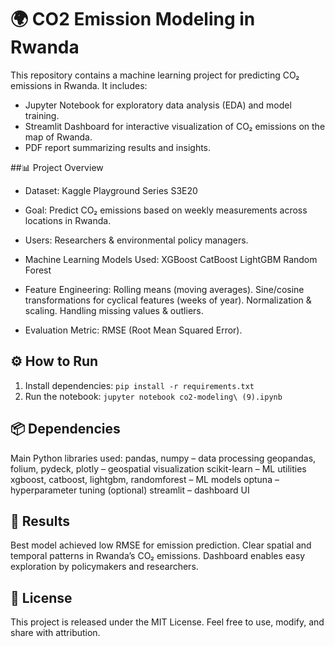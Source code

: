 # 🌍 CO2 Emission Modeling in Rwanda
This repository contains a machine learning project for predicting CO₂ emissions in Rwanda. It includes:
- Jupyter Notebook for exploratory data analysis (EDA) and model training.
- Streamlit Dashboard for interactive visualization of CO₂ emissions on the map of Rwanda.
- PDF report summarizing results and insights.

##📊 Project Overview
- Dataset: Kaggle Playground Series S3E20
- Goal: Predict CO₂ emissions based on weekly measurements across locations in Rwanda.

- Users: Researchers & environmental policy managers.

- Machine Learning Models Used:
XGBoost
CatBoost
LightGBM
Random Forest
- Feature Engineering:
Rolling means (moving averages).
Sine/cosine transformations for cyclical features (weeks of year).
Normalization & scaling.
Handling missing values & outliers.
- Evaluation Metric: RMSE (Root Mean Squared Error).

## ⚙️ How to Run
1. Install dependencies: `pip install -r requirements.txt`
2. Run the notebook: `jupyter notebook co2-modeling\ (9).ipynb`

## 📦 Dependencies
Main Python libraries used:
pandas, numpy – data processing
geopandas, folium, pydeck, plotly – geospatial visualization
scikit-learn – ML utilities
xgboost, catboost, lightgbm, randomforest – ML models
optuna – hyperparameter tuning (optional)
streamlit – dashboard UI
## 📑 Results

Best model achieved low RMSE for emission prediction.
Clear spatial and temporal patterns in Rwanda’s CO₂ emissions.
Dashboard enables easy exploration by policymakers and researchers.
## 📜 License
This project is released under the MIT License. Feel free to use, modify, and share with attribution.
